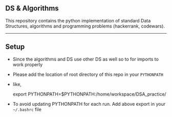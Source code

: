 ## DS & Algorithms

This repository contains the python implementation of standard Data Structures, algorithms and programming problems (hackerrank, codewars).

----

## Setup

- Since the algorithms and DS use other DS as well so to for imports to work properly
- Please add the location of root directory of this repo in your `PYTHONPATH`
- like,

    export PYTHONPATH=$PYTHONPATH:/home/workspace/DSA_practice/
    
- To avoid updating PYTHONPATH for each run. Add above export in your `~/.bashrc` file
